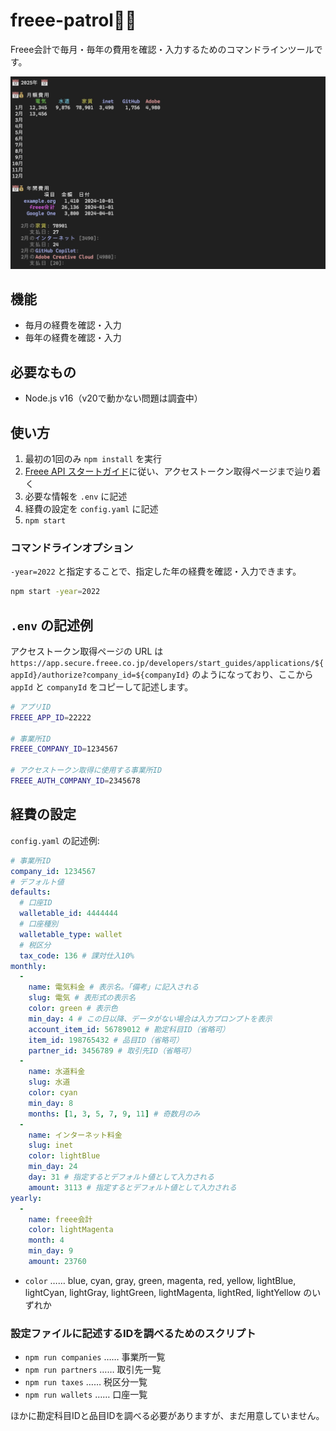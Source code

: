 # freee-patrol👮‍♀️

Freee会計で毎月・毎年の費用を確認・入力するためのコマンドラインツールです。

![Screenshot](./screenshot.jpg)

## 機能

- 毎月の経費を確認・入力
- 毎年の経費を確認・入力

## 必要なもの

- Node.js v16（v20で動かない問題は調査中）

## 使い方

1. 最初の1回のみ `npm install` を実行
2. [Freee API スタートガイド](https://developer.freee.co.jp/startguide)に従い、アクセストークン取得ページまで辿り着く
3. 必要な情報を `.env` に記述
4. 経費の設定を `config.yaml` に記述
5. `npm start`

### コマンドラインオプション

`-year=2022` と指定することで、指定した年の経費を確認・入力できます。

```bash
npm start -year=2022
```

## `.env` の記述例

アクセストークン取得ページの URL は `https://app.secure.freee.co.jp/developers/start_guides/applications/${appId}/authorize?company_id=${companyId}` のようになっており、ここから `appId` と `companyId` をコピーして記述します。

```bash
# アプリID
FREEE_APP_ID=22222

# 事業所ID
FREEE_COMPANY_ID=1234567

# アクセストークン取得に使用する事業所ID
FREEE_AUTH_COMPANY_ID=2345678
```

## 経費の設定

`config.yaml` の記述例:

```yaml
# 事業所ID
company_id: 1234567
# デフォルト値
defaults:
  # 口座ID
  walletable_id: 4444444
  # 口座種別
  walletable_type: wallet
  # 税区分
  tax_code: 136 # 課対仕入10%
monthly:
  -
    name: 電気料金 # 表示名。「備考」に記入される
    slug: 電気 # 表形式の表示名
    color: green # 表示色
    min_day: 4 # この日以降、データがない場合は入力プロンプトを表示
    account_item_id: 56789012 # 勘定科目ID（省略可）
    item_id: 198765432 # 品目ID（省略可）
    partner_id: 3456789 # 取引先ID（省略可）
  -
    name: 水道料金
    slug: 水道
    color: cyan
    min_day: 8
    months: [1, 3, 5, 7, 9, 11] # 奇数月のみ
  -
    name: インターネット料金
    slug: inet
    color: lightBlue
    min_day: 24
    day: 31 # 指定するとデフォルト値として入力される
    amount: 3113 # 指定するとデフォルト値として入力される
yearly:
  -
    name: freee会計
    color: lightMagenta
    month: 4
    min_day: 9
    amount: 23760
```

- `color` …… blue, cyan, gray, green, magenta, red, yellow, lightBlue, lightCyan, lightGray, lightGreen, lightMagenta, lightRed, lightYellow のいずれか

### 設定ファイルに記述するIDを調べるためのスクリプト

- `npm run companies` …… 事業所一覧
- `npm run partners` …… 取引先一覧
- `npm run taxes` …… 税区分一覧
- `npm run wallets` …… 口座一覧

ほかに勘定科目IDと品目IDを調べる必要がありますが、まだ用意していません。

